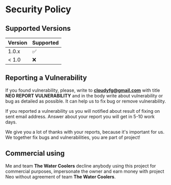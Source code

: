 # Security Policy

## Supported Versions

| Version | Supported          |
| ------- | ------------------ |
| 1.0.x   | :white_check_mark: |
| < 1.0   | :x:                |

## Reporting a Vulnerability
If you found vulnerability, please, write to **cloudyfg@gmail.com** with title **NEO REPORT VULNERABILITY** 
and in the body write about vulnerability or bug as detailed as possible. It can help us to fix bug or remove vulnerability.

If you reported a vulnerability us you will notified about result of fixing on sent email address. Answer about your report you will get in 5-10 work days.

We give you a lot of thanks with your reports, because it's important for us.
We together fix bugs and vulnerabilities, you are part of project!

## Commercial using
Me and team **The Water Coolers** decline anybody using this project for commercial purposes, impersonate the owner and earn money with project Neo without
agreement of team **The Water Coolers**.
